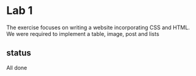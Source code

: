 # Lab 1
The exercise focuses on writing a website incorporating CSS and HTML.
We were required to implement a table, image, post and lists

## status 
All done

